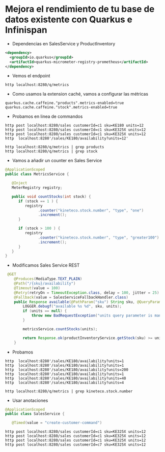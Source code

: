 # Mejora el rendimiento de tu base de datos existente con Quarkus e Infinispan

* Dependencias en SalesService y ProductInventory

```xml
<dependency>
  <groupId>io.quarkus</groupId>
  <artifactId>quarkus-micrometer-registry-prometheus</artifactId>
</dependency>
```


* Vemos el endpoint 
```shell
http localhost:8280/q/metrics   
```

* Como usamos la extension caché, vamos a configurar las métricas
```properties
quarkus.cache.caffeine."products".metrics-enabled=true
quarkus.cache.caffeine."stock".metrics-enabled=true
```

* Probamos en linea de commandos
```shell
http post localhost:8280/sales customerId=c1 sku=KE180 units=12   
http post localhost:8280/sales customerId=c1 sku=KE325X units=12
http post localhost:8280/sales customerId=c1 sku=KE325X units=12
http  localhost:8280'/sales/KE180/availability?units=12'

http localhost:8280/q/metrics | grep products 
http localhost:8280/q/metrics | grep stock 
```

* Vamos a añadir un counter en Sales Service

```java
@ApplicationScoped
public class MetricsService {

   @Inject
   MeterRegistry registry;

   public void countStocks(int stock) {
      if (stock == 1 ) {
         registry
               .counter("kineteco.stock.number", "type", "one")
               .increment();
      }

      if (stock > 100 ) {
         registry
               .counter("kineteco.stock.number", "type", "greater100")
               .increment();
      }
   }
}
```

* Modificamos Sales Service REST
```java
 @GET
    @Produces(MediaType.TEXT_PLAIN)
    @Path("/{sku}/availability")
    @Timeout(value = 100)
    @Retry(retryOn = TimeoutException.class, delay = 100, jitter = 25)
    @Fallback(value = SalesServiceFallbackHandler.class)
    public Response available(@PathParam("sku") String sku, @QueryParam("units") Integer units) {
        LOGGER.debugf("available %s %d", sku, units);
        if (units == null) {
            throw new BadRequestException("units query parameter is mandatory");
        }

        metricsService.countStocks(units);

        return Response.ok(productInventoryService.getStock(sku) >= units).build();
    }
```

* Probamos
```shell
http  localhost:8280'/sales/KE180/availability?units=1
http  localhost:8280'/sales/KE180/availability?units=1
http  localhost:8280'/sales/KE180/availability?units=200
http  localhost:8280'/sales/KE180/availability?units=1
http  localhost:8280'/sales/KE180/availability?units=40
http  localhost:8280'/sales/KE180/availability?units=4

http localhost:8280/q/metrics | grep kineteco.stock.number  
```

* Usar anotaciones

```java
@ApplicationScoped
public class SalesService {

   @Timed(value = "create-customer-command")
```

```shell
http post localhost:8280/sales customerId=c1 sku=KE325X units=12
http post localhost:8280/sales customerId=c1 sku=KE325X units=12
http post localhost:8280/sales customerId=c1 sku=KE325X units=12
http post localhost:8280/sales customerId=c7 sku=KE325X units=12
```